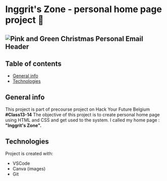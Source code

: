 # Inggrit's Zone - personal home page project 👋

 ![Pink and Green Christmas Personal Email Header](https://user-images.githubusercontent.com/73132384/104963189-43319e80-59da-11eb-8b85-2ed37aaac2bf.png)
---
## Table of contents
* [General info](#general-info)
* [Technologies](#technologies)

## General info
This project is part of precourse project on Hack Your Future Belgium **#Class13-14**
The objective of this project is to create personal home page using HTML and CSS and get used to the system. 
I called my home page : **"Inggrit's Zone".**
	
## Technologies
Project is created with:
* VSCode
* Canva (images)
* Git
